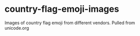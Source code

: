 # country-flag-emoji-images
Images of country flag emoji from different vendors. Pulled from unicode.org
